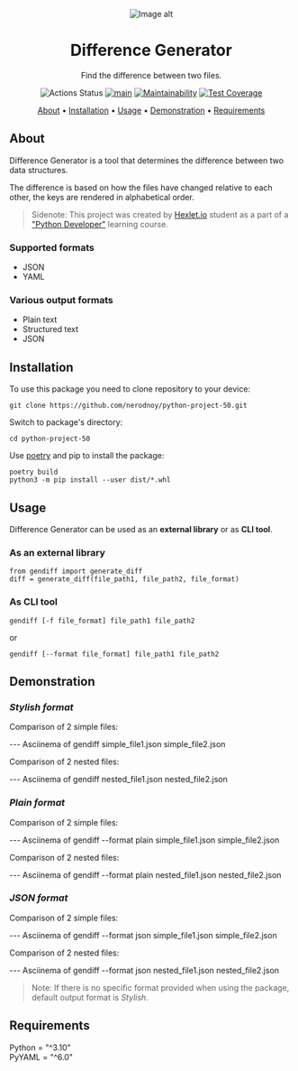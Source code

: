 <div align="center">

![Image alt](https://github.com/nerodnoy/python-project-50/kandinsky-download-1690797048402.png)
<h1>Difference Generator</h1>

Find the difference between two files.

![Actions Status](https://github.com/nerodnoy/python-project-50/workflows/hexlet-check/badge.svg)  [![main](https://github.com/nerodnoy/python-project-50/actions/workflows/main.yml/badge.svg)](https://github.com/nerodnoy/python-project-50/actions/workflows/main.yml) [![Maintainability](https://api.codeclimate.com/v1/badges/0e19e094594cd2be67e5/maintainability)](https://codeclimate.com/github/nerodnoy/python-project-50/maintainability) [![Test Coverage](https://api.codeclimate.com/v1/badges/0e19e094594cd2be67e5/test_coverage)](https://codeclimate.com/github/nerodnoy/python-project-50/test_coverage)

<a href="#about">About</a> •
<a href="#installation">Installation</a> •
<a href="#usage">Usage</a> •
<a href="#demonstration">Demonstration</a> •
<a href="#requirements">Requirements</a>

</div>

## About

Difference Generator is a tool that determines the difference between two data structures.


The difference is based on how the files have changed relative to each other, the keys are rendered in alphabetical
order.

> Sidenote: This project was created by [Hexlet.io](https://hexlet.io) student as a part of
> a ["Python Developer"](https://ru.hexlet.io/programs/python) learning course.

### Supported formats

- JSON
- YAML

### Various output formats

- Plain text
- Structured text
- JSON

## Installation

To use this package you need to clone repository to your device:

    git clone https://github.com/nerodnoy/python-project-50.git

Switch to package's directory:

    cd python-project-50

Use [poetry](https://python-poetry.org/docs/) and pip to install the package:

    poetry build  
    python3 -m pip install --user dist/*.whl

## Usage

Difference Generator can be used as an **external library** or as **CLI tool**.

### As an external library

    from gendiff import generate_diff  
    diff = generate_diff(file_path1, file_path2, file_format)

### As CLI tool

    gendiff [-f file_format] file_path1 file_path2

or

    gendiff [--format file_format] file_path1 file_path2

## Demonstration

### *Stylish format*

Comparison of 2 simple files:

--- Asciinema of gendiff simple_file1.json simple_file2.json

Comparison of 2 nested files:

--- Asciinema of gendiff nested_file1.json nested_file2.json

### *Plain format*

Comparison of 2 simple files:

--- Asciinema of gendiff --format plain simple_file1.json simple_file2.json

Comparison of 2 nested files:

--- Asciinema of gendiff --format plain nested_file1.json nested_file2.json

### *JSON format*

Comparison of 2 simple files:

--- Asciinema of gendiff --format json simple_file1.json simple_file2.json

Comparison of 2 nested files:

--- Asciinema of gendiff --format json nested_file1.json nested_file2.json

> Note: If there is no specific format provided when using the package, default output format is *Stylish*.

## Requirements

Python = "^3.10"  
PyYAML = "^6.0"
